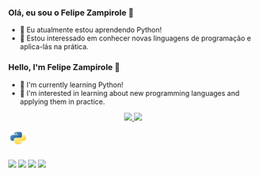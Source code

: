 ### Olá, eu sou o Felipe Zampirole 👋

- 🌱 Eu atualmente estou aprendendo Python!
- 🤔 Estou interessado em conhecer novas linguagens de programação e aplica-lás na prática.

### Hello, I'm Felipe Zampirole 👋

- 🌱 I'm currently learning Python!
- 🤔 I'm interested in learning about new programming languages and applying them in practice.

<div align="center">
  <a href="https://github.com/FelipeZamp">
  <img height="180em" src="https://github-readme-stats.vercel.app/api?username=FelipeZamp&show_icons=true&theme=dark&include_all_commits=true&count_private=true"/>
  <img height="180em" src="https://github-readme-stats.vercel.app/api/top-langs/?username=FelipeZamp&layout=compact&langs_count=7&theme=dark"/>
</div>

<div style="display: inline_block"><br>
  <img align="center" alt="Rafa-Python" height="30" width="40" src="https://raw.githubusercontent.com/devicons/devicon/master/icons/python/python-original.svg">
</div>

</div>
  
  ##
 
<div> 

  <a href="https://instagram.com/zampirolefelipe" target="_blank"><img src="https://img.shields.io/badge/-Instagram-%23E4405F?style=for-the-badge&logo=instagram&logoColor=white" target="_blank"></a>
 	<a href="https://www.twitch.tv/nixzamp" target="_blank"><img src="https://img.shields.io/badge/Twitch-9146FF?style=for-the-badge&logo=twitch&logoColor=white" target="_blank"></a>
  <a href = "mailto:felipezampirole@gmail.com"><img src="https://img.shields.io/badge/-Gmail-%23333?style=for-the-badge&logo=gmail&logoColor=white" target="_blank"></a>
  <a href="https://www.linkedin.com/in/felipe-zampirole-07b45b253" target="_blank"><img src="https://img.shields.io/badge/-LinkedIn-%230077B5?style=for-the-badge&logo=linkedin&logoColor=white" target="_blank"></a> 
  
</div>
